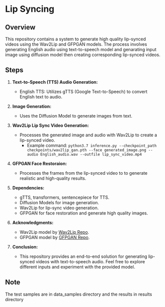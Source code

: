 # Lip Syncing

## Overview

This repository contains a system to generate high quality lip-synced videos using the Wav2Lip and GFPGAN models. The process involves generating English audio using text-to-speech model and genarating input image using diffusion model then creating corresponding lip-synced videos.

## Steps

1. **Text-to-Speech (TTS) Audio Generation:**

   - English TTS: Utilizes gTTS (Google Text-to-Speech) to convert English text to audio.

2. **Image Generation:**

   - Uses the Diffusion Model to generate images from text.
     
3. **Wav2Lip Lip Sync Video Generation:**

   - Processes the generated image and audio with Wav2Lip to create a lip-synced video.
     - Example command: `python3.7 inference.py --checkpoint_path checkpoints/wav2lip_gan.pth --face generated_image.png --audio English_audio.wav --outfile lip_sync_video.mp4`

4. **GFPGAN Face Restoraion:**

   - Processes the frames from the lip-synced video to to generate realistic and high-quality results.

5. **Dependencies:**

   - gTTS, transformers, sentencepiece for TTS.
   - Diffusion Models for image generation.
   - Wav2Lip for lip-sync video generation.
   - GFPGAN for face restoration and generate high quality images.

6. **Acknowledgments:**

   - Wav2Lip model by [Wav2Lip Repo](https://github.com/Rudrabha/Wav2Lip).
   - GFPGAN model by [GFPGAN Repo](https://github.com/TencentARC/GFPGAN).

7. **Conclusion:**

   - This repository provides an end-to-end solution for generating lip-synced videos with text-to-speech audio. Feel free to explore different inputs and experiment with the provided model.

## Note
The test samples are in data_samples directory and the results in results directory
